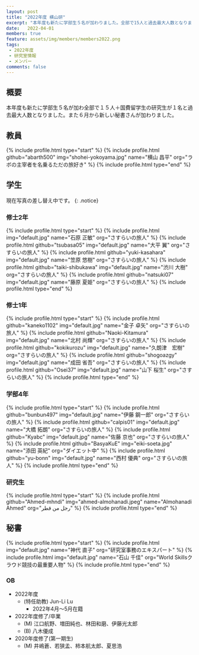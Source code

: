 ```yaml
---
layout: post
title: "2022年度 横山研"
excerpt: "本年度も新たに学部生５名が加わりました。全部で15人と過去最大人数となりました。"
date:   2022-04-01
members: true
feature: assets/img/members/members2022.png
tags: 
 - 2022年度
 - 研究室情報
 - メンバー
comments: false
---
```

## 概要

本年度も新たに学部生５名が加わ全部で１５人＋国費留学生の研究生が１名と過去最大人数となりました。また６月から新しい秘書さんが加わりました。<br>

## 教員

{% include profile.html type="start" %}
    {% include profile.html github="abarth500" img="shohei-yokoyama.jpg" name="横山 昌平" org="ラボの主宰者を名乗るただの旅好き" %}
{% include profile.html type="end" %}

## 学生

現在写真の差し替え中です。
{: .notice}

### 修士2年

{% include profile.html type="start" %}
    {% include profile.html img="default.jpg" name="石原 正敏" org="さすらいの旅人" %}
    {% include profile.html github="tsubasa05" img="default.jpg" name="大平 翼" org="さすらいの旅人" %}
    {% include profile.html github="yuki-kasahara" img="default.jpg" name="笠原 悠樹" org="さすらいの旅人" %}
    {% include profile.html github="taiki-shibukawa" img="default.jpg" name="渋川 大樹" org="さすらいの旅人" %}
    {% include profile.html github="natsuki07" img="default.jpg" name="藤原 夏姫" org="さすらいの旅人" %}
{% include profile.html type="end" %}
### 修士1年

{% include profile.html type="start" %}
    {% include profile.html github="kaneko1102" img="default.jpg" name="金子 卓矢" org="さすらいの旅人" %}
    {% include profile.html github="Naoki-Kitamura" img="default.jpg" name="北村 尚輝" org="さすらいの旅人" %}
    {% include profile.html github="kokikurozu" img="default.jpg" name="久朗津　宏樹" org="さすらいの旅人" %}
    {% include profile.html github="shogoazgy" img="default.jpg" name="成田 省吾" org="さすらいの旅人" %}
    {% include profile.html github="Osei37" img="default.jpg" name="山下 桜生" org="さすらいの旅人" %}
{% include profile.html type="end" %}

### 学部4年

{% include profile.html type="start" %}
    {% include profile.html github="bunbun497" img="default.jpg" name="伊藤 鋼一郎" org="さすらいの旅人" %}
    {% include profile.html github="calpis01" img="default.jpg" name="大橋 拓朗" org="さすらいの旅人" %}
    {% include profile.html github="Kyabc" img="default.jpg" name="佐藤 京也" org="さすらいの旅人" %}
    {% include profile.html github="BasyaKuE" img="eiki-soeta.jpg" name="添田 英紀" org="ダイエット中" %}
    {% include profile.html github="yu-bonn" img="default.jpg" name="西村 優典" org="さすらいの旅人" %}
{% include profile.html type="end" %}

### 研究生

{% include profile.html type="start" %}
    {% include profile.html github="Ahmed-mhndi" img="ahmed-almohanadi.jpeg" name="Almohanadi Ahmed" org="رجل من قطر" %}
{% include profile.html type="end" %}

## 秘書

{% include profile.html type="start" %}
    {% include profile.html img="default.jpg" name="神代 直子" org="研究室事務のエキスパート" %}
    {% include profile.html img="default.jpg" name="石山 千佳" org="World Skillsクラウド競技の最重要人物" %}
{% include profile.html type="end" %}

### OB

* 2022年度
    * (特任助教) Jun-Li Lu
        * 2022年4月～5月在籍
* 2022年度修了/卒業
    * (M) 江口航野、増田純也、林田和磨、伊藤光太郎
    * (B) 八木優成
* 2020年度修了(第一期生)
    * (M) 井嶋蒼、若狭孟、柿本航太郎、夏思浩
